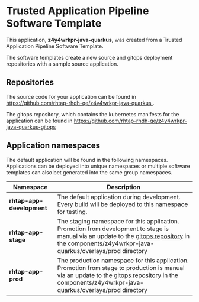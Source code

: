 # Trusted Application Pipeline Software Template

This application, **z4y4wrkpr-java-quarkus**, was created from a Trusted Application Pipeline Software Template.

The software templates create a new source and gitops deployment repositories with a sample source application. 

## Repositories

The source code for your application can be found in [https://github.com/rhtap-rhdh-qe/z4y4wrkpr-java-quarkus ](https://github.com/rhtap-rhdh-qe/z4y4wrkpr-java-quarkus ).
 
The gitops repository, which contains the kubernetes manifests for the application can be found in 
[https://github.com/rhtap-rhdh-qe/z4y4wrkpr-java-quarkus-gitops ](https://github.com/rhtap-rhdh-qe/z4y4wrkpr-java-quarkus-gitops ) 

## Application namespaces 

The default application will be found in the following namespaces. Applications can be deployed into unique namespaces or multiple software templates can also bet generated into the same group namespaces.  

|  Namespace   |  Description   |  
| -------- | -------- |   
| **rhtap-app-development** | The default application during development. Every build will be deployed to this namespace for testing. | 
| **rhtap-app-stage** | The staging namespace for this application. Promotion from development to stage is manual via an update to the [gitops repository](https://github.com/rhtap-rhdh-qe/z4y4wrkpr-java-quarkus-gitops ) in the components/z4y4wrkpr-java-quarkus/overlays/prod directory |  
| **rhtap-app-prod** | The production namespace for this application. Promotion from stage to production is manual via an update to the [gitops repository](https://github.com/rhtap-rhdh-qe/z4y4wrkpr-java-quarkus-gitops ) in the components/z4y4wrkpr-java-quarkus/overlays/prod directory | 